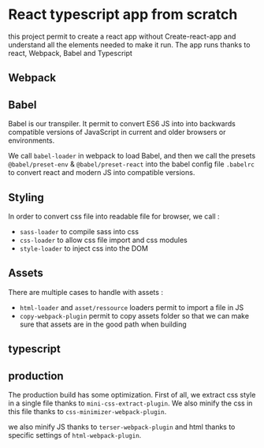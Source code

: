 #  React typescript app from scratch

this project permit to create a react app without Create-react-app and understand all the elements needed to make it run.
The app runs thanks to react, Webpack, Babel and Typescript

## Webpack

## Babel

Babel is our transpiler. It permit to convert ES6 JS into into backwards compatible versions of JavaScript in current and older browsers or environments.

We call `babel-loader` in webpack  to load Babel, and then we call the presets `@babel/preset-env` & `@babel/preset-react` into the babel config file `.babelrc` to convert react and modern JS into compatible versions.

## Styling

In order to convert css file into readable file for browser, we call :
- `sass-loader` to compile sass into css
- `css-loader` to allow css file import and css modules
- `style-loader` to inject css into the DOM

## Assets

There are multiple cases to handle with assets : 
- `html-loader` and `asset/ressource` loaders permit to import a file in JS
- `copy-webpack-plugin` permit to copy assets folder so that we can make sure that assets are in the good path when building

## typescript

## production

The production build has some optimization.
First of all, we extract css style in a single file thanks to `mini-css-extract-plugin`. We also minify the css in this file thanks to `css-minimizer-webpack-plugin`.

we also minify JS thanks to `terser-webpack-plugin` and html thanks to specific settings of `html-webpack-plugin`.
